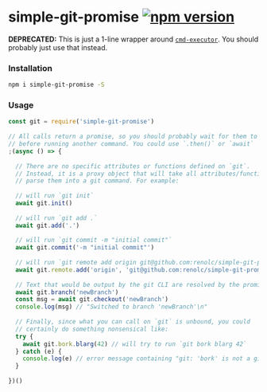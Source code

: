 # simple-git-promise  [![npm version](https://badge.fury.io/js/simple-git-promise.svg)](https://badge.fury.io/js/simple-git-promise)

**DEPRECATED:** This is just a 1-line wrapper around [`cmd-executor`](https://github.com/renolc/cmd-executor). You should probably just use that instead.

### Installation

```bash
npm i simple-git-promise -S
```

### Usage

```js
const git = require('simple-git-promise')
 
// All calls return a promise, so you should probably wait for them to complete 
// before running another command. You could use `.then()` or `await` 
;(async () => {
 
  // There are no specific attributes or functions defined on `git`. 
  // Instead, it is a proxy object that will take all attributes/function calls and 
  // parse them into a git command. For example: 
 
  // will run `git init` 
  await git.init()
 
  // will run `git add .` 
  await git.add('.')
 
  // will run `git commit -m "initial commit"` 
  await git.commit('-m "initial commit"')
 
  // will run `git remote add origin git@github.com:renolc/simple-git-promise.git` 
  await git.remote.add('origin', 'git@github.com:renolc/simple-git-promise.git')
 
  // Text that would be output by the git CLI are resolved by the promise 
  await git.branch('newBranch')
  const msg = await git.checkout('newBranch')
  console.log(msg) // "Switched to branch 'newBranch'\n" 
 
  // Finally, since what you can call on `git` is unbound, you could 
  // certainly do something nonsensical like: 
  try {
    await git.bork.blarg(42) // will try to run `git bork blarg 42` 
  } catch (e) {
    console.log(e) // error message containing "git: 'bork' is not a git command. See 'git --help'" 
  }
 
})()
```
